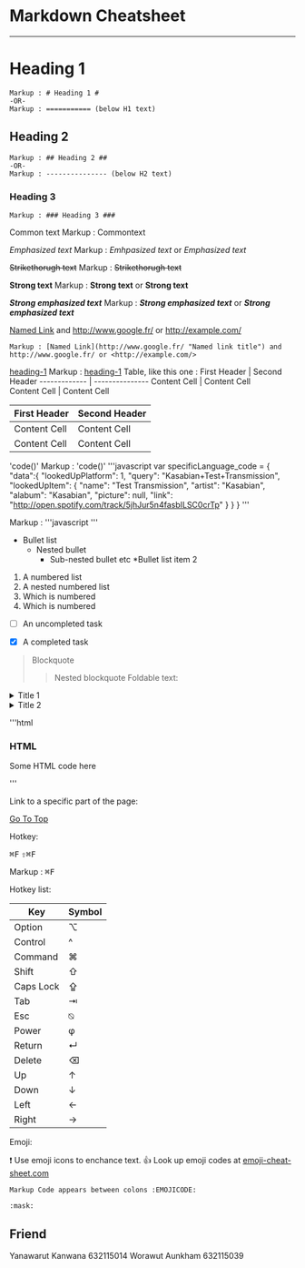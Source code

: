 Markdown Cheatsheet<a name="TOP"></a>
====================

- - - - 
# Heading 1 #
	Markup : # Heading 1 #
	-OR-
	Markup : =========== (below H1 text)

## Heading 2 ##
	Markup : ## Heading 2 ##
	-OR-
	Markup : --------------- (below H2 text)
    
### Heading 3 ### 
	Markup : ### Heading 3 ### 

Common text 
	Markup : Commontext

_Emphasized text_
	Markup : _Emhpasized text_ or *Emphasized text*

~~Strikethorugh text~~
	Markup : ~~Strikethorugh text~~

__Strong text__
	Markup : __Strong text__ or **Strong text**

___Strong emphasized text___
	Markup : ___Strong emphasized text___ or ***Strong emphasized 
text***

[Named Link](http://www.google.fr/ "Named link title") and http://www.google.fr/ or <http://example.com/>

	Markup : [Named Link](http://www.google.fr/ "Named link title") and http://www.google.fr/ or <http://example.com/>

[heading-1](#heading-1 "Goto heading-1")
	Markup : [heading-1](#heading-1 "Goto heading-1")
   Table, like this one :
First Header | Second Header
------------- | ---------------
Content Cell  | Content Cell  
Content Cell  | Content Cell  

First Header | Second Header
------------- | ---------------
Content Cell  | Content Cell  
Content Cell  | Content Cell  


'code()'
	Markup : 'code()'
'''javascript
  var specificLanguage_code = 
  {
      "data":{
        "lookedUpPlatform": 1,
        "query": "Kasabian+Test+Transmission",
        "lookedUpItem": {
          "name": "Test Transmission",
          "artist": "Kasabian",
          "alabum": "Kasabian",
          "picture": null,
          "link": "http://open.spotify.com/track/5jhJur5n4fasbILSC0crTp"
                  }
      }
  }
'''

  Markup : '''javascript
            '''

* Bullet list
  * Nested bullet
    * Sub-nested bullet etc
*Bullet list item 2
1. A numbered list
  1. A nested numbered list
  2. Which is numbered
2. Which is numbered

- [ ] An uncompleted task
- [x] A completed task


> Blockquote
>> Nested blockquote
Foldable text:

<details>
  <summary>Title 1</summary>
  <p>Conten 1 Conten 1 Conten 1 Conten 1 Conten 1</p>
</details>
<details>
  <summary>Title 2</summary>
  <p>Conten 2 Conten 2 Conten 2 Conten 2 Conten 2</p>
</details>

'''html
<h3>HTML</h3>
<p> Some HTML code here </p>
'''

Link to a specific part of the page:

[Go To Top](#TOP)

Hotkey:

<kbd>⌘F</kbd>
<kbd>⇧⌘F</kbd>

  Markup : <kbd>⌘F</kbd>

  Hotkey list:

  | Key | Symbol | 
  | --- | --- |
  | Option | ⌥ |
  | Control | ^ |
  | Command | ⌘ |
  | Shift | ⇧ |
  | Caps Lock | ⇪ |
  | Tab | ⇥ |
  | Esc | ⍉ |
  | Power | φ |
  | Return | ↵ |
  | Delete | ⌫ |
  | Up | ↑ |
  | Down | ↓ |
  | Left | ← |
  | Right | → |

  Emoji:

  :exclamation: Use emoji icons to enchance text. :+1: Look up emoji codes at
  [emoji-cheat-sheet.com](http://emoji-cheat-sheet.com/)

    Markup Code appears between colons :EMOJICODE:

    :mask:

  Friend
  -----------------------------
  Yanawarut Kanwana 632115014
  Worawut Aunkham 632115039